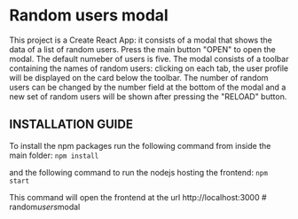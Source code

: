 # Random users modal

This project is a Create React App: it consists of a modal that shows the data of a list of random users. Press the main button "OPEN" to open the modal. The default numeber of users is five.
The modal consists of a toolbar containing the names of random users: clicking on each tab, the user profile will be displayed on the card below the toolbar.
The number of random users can be changed by the number field at the bottom of the modal and a new set of random users will be shown after pressing the "RELOAD" button. 

## INSTALLATION GUIDE

To install the npm packages run the following command from inside the main folder:
`npm install`

and the following command to run the nodejs hosting the frontend:
`npm start`

This command will open the frontend at the url http://localhost:3000
#   r a n d o m _ u s e r s _ m o d a l  
 